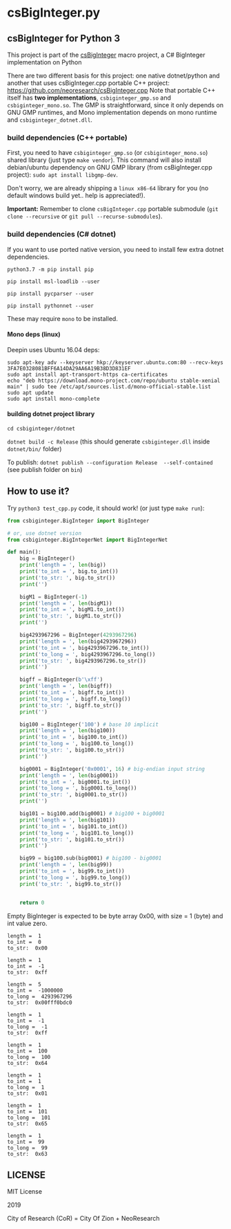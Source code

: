 # csBigInteger.py

## csBigInteger for Python 3

This project is part of the [csBigInteger](https://github.com/neoresearch/csBigInteger) macro project, a C# BigInteger implementation on Python


There are two different basis for this project: one native dotnet/python and another that uses csBigInteger.cpp portable C++ project: https://github.com/neoresearch/csBigInteger.cpp
Note that portable C++ itself has __two implementations__, `csbiginteger_gmp.so` and `csbiginteger_mono.so`. The GMP is straightforward, since it only depends on GNU GMP runtimes, and Mono implementation depends on mono runtime and `csbiginteger_dotnet.dll`.

### build dependencies (C++ portable)

First, you need to have `csbiginteger_gmp.so` (or `csbiginteger_mono.so`) shared library (just type `make vendor`).
This command will also install debian/ubuntu dependency on GNU GMP library (from csBigInteger.cpp project): `sudo apt install libgmp-dev`.

Don't worry, we are already shipping a `linux x86-64` library for you (no default windows build yet.. help is appreciated!).

**Important:** Remember to clone `csBigInteger.cpp` portable submodule (`git clone --recursive` or `git pull --recurse-submodules`).

### build dependencies (C# dotnet)

If you want to use ported native version, you need to install few extra dotnet dependencies.

`python3.7 -m pip install pip`

`pip install msl-loadlib --user`

`pip install pycparser --user`

`pip install pythonnet --user`

These may require `mono` to be installed.

#### Mono deps (linux)

Deepin uses Ubuntu 16.04 deps:

```
sudo apt-key adv --keyserver hkp://keyserver.ubuntu.com:80 --recv-keys 3FA7E0328081BFF6A14DA29AA6A19B38D3D831EF
sudo apt install apt-transport-https ca-certificates
echo "deb https://download.mono-project.com/repo/ubuntu stable-xenial main" | sudo tee /etc/apt/sources.list.d/mono-official-stable.list
sudo apt update
sudo apt install mono-complete
```

#### building dotnet project library

`cd csbiginteger/dotnet`

`dotnet build -c Release` (this should generate `csbiginteger.dll` inside `dotnet/bin/` folder)

To publish:
`dotnet publish --configuration Release  --self-contained` (see publish folder on `bin`)

## How to use it?

Try `python3 test_cpp.py` code, it should work! (or just type `make run`):

```py
from csbiginteger.BigInteger import BigInteger

# or, use dotnet version
from csbiginteger.BigIntegerNet import BigIntegerNet

def main():
    big = BigInteger()
    print('length = ', len(big))
    print('to_int = ', big.to_int())
    print('to_str: ', big.to_str())
    print('')

    bigM1 = BigInteger(-1)
    print('length = ', len(bigM1))
    print('to_int = ', bigM1.to_int())
    print('to_str: ', bigM1.to_str())
    print('')

    big4293967296 = BigInteger(4293967296)
    print('length = ', len(big4293967296))
    print('to_int = ', big4293967296.to_int())
    print('to_long = ', big4293967296.to_long())
    print('to_str: ', big4293967296.to_str())
    print('')

    bigff = BigInteger(b'\xff')
    print('length = ', len(bigff))
    print('to_int = ', bigff.to_int())
    print('to_long = ', bigff.to_long())
    print('to_str: ', bigff.to_str())
    print('')

    big100 = BigInteger('100') # base 10 implicit
    print('length = ', len(big100))
    print('to_int = ', big100.to_int())
    print('to_long = ', big100.to_long())
    print('to_str: ', big100.to_str())
    print('')

    big0001 = BigInteger('0x0001', 16) # big-endian input string
    print('length = ', len(big0001))
    print('to_int = ', big0001.to_int())
    print('to_long = ', big0001.to_long())
    print('to_str: ', big0001.to_str())
    print('')

    big101 = big100.add(big0001) # big100 + big0001
    print('length = ', len(big101))
    print('to_int = ', big101.to_int())
    print('to_long = ', big101.to_long())
    print('to_str: ', big101.to_str())
    print('')

    big99 = big100.sub(big0001) # big100 - big0001
    print('length = ', len(big99))
    print('to_int = ', big99.to_int())
    print('to_long = ', big99.to_long())
    print('to_str: ', big99.to_str())


    return 0
```

Empty BigInteger is expected to be byte array 0x00, with size = 1 (byte) and int value zero.

```
length =  1
to_int =  0
to_str:  0x00

length =  1
to_int =  -1
to_str:  0xff

length =  5
to_int =  -1000000
to_long =  4293967296
to_str:  0x00fff0bdc0

length =  1
to_int =  -1
to_long =  -1
to_str:  0xff

length =  1
to_int =  100
to_long =  100
to_str:  0x64

length =  1
to_int =  1
to_long =  1
to_str:  0x01

length =  1
to_int =  101
to_long =  101
to_str:  0x65

length =  1
to_int =  99
to_long =  99
to_str:  0x63

```

## LICENSE

MIT License

2019

City of Research (CoR) = City Of Zion + NeoResearch
